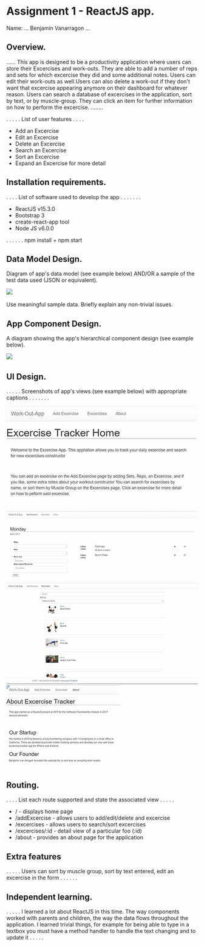 # Assignment 1 - ReactJS app.

Name: ... Benjamin Vanarragon ...

## Overview.
...... This app is designed to be a productivity application where users can store their Excercises and work-outs. They are able to add a number of reps and sets for which excercise they did and some additional notes. Users can edit their work-outs as well.Users can also delete a work-out if they don't want that excercise appearing anymore on their dashboard for whatever reason. Users can search a database of excercises in the application, sort by text, or by muscle-group. They can click an item for further information on how to perform the excercise.  ........


 . . . . . List of user features  . . . . 
 
 + Add an Excercise
 + Edit an Excercise
 + Delete an Excercise
 + Search an Excercise
 + Sort an Excercise
 + Expand an Excercise for more detail

## Installation requirements.
. . . .  List of software used to develop the app . . . . . . . 
+ ReactJS v15.3.0
+ Bootstrap 3
+ create-react-app tool
+ Node JS v6.0.0
 

. . . . . . npm install + npm start

## Data Model Design.

Diagram of app's data model (see example below) AND/OR a sample of the test data used (JSON or equivalent).

![][image1]

Use meaningful sample data. Briefly explain any non-trivial issues.

## App Component Design.

A diagram showing the app's hierarchical component design (see example below). 

![][image2]

## UI Design.

. . . . . Screenshots of app's views (see example below) with appropriate captions . . . . . . . 

!["Home Page"](./home.jpg )
!["Add Excercise Page"](./addExcercise.jpg "Add Excercise Page" )
!["Search Excercise Page"](./searchExcercise.jpg "Search Excercise Page")
!["About Page"](./about.jpg "About Page")


## Routing.
. . . . List each route supported and state the associated view . . . . . 

+ / - displays home page
+ /addExcercise - allows users to add/edit/delete and excercise
+ /excercises - allows users to search/sort excercises
+ /excercises/:id - detail view of a particular foo (:id)
+ /about - provides an about page for the application

## Extra features

. . . . . Users can sort by muscle group, sort by text entered, edit an excercise in the form . . . . . .  

## Independent learning.

. . . . . I learned a lot about ReactJS in this time. The way components worked with parents and children, the way the data flows throughout the application. I learned trivial things, for example for being able to type in a textbox you must have a method handler to handle the text changing and to update it  . . . . .  



[image1]: ./model.png
[image2]: ./design.jpg
